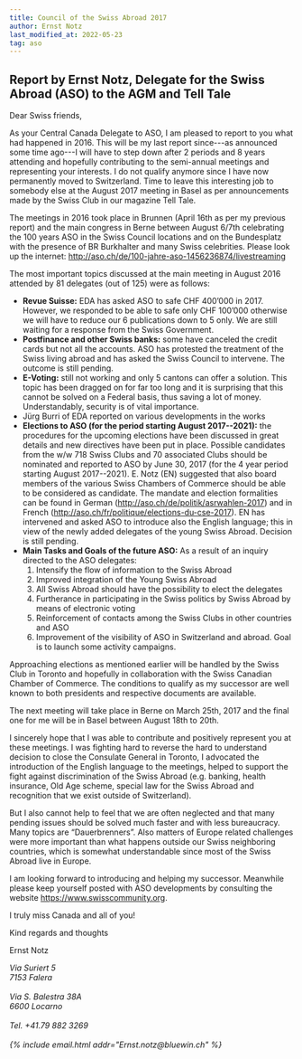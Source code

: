 ```yaml
---
title: Council of the Swiss Abroad 2017
author: Ernst Notz
last_modified_at: 2022-05-23
tag: aso
---
```


## Report by Ernst Notz, Delegate for the Swiss Abroad (ASO) to the AGM and Tell Tale

Dear Swiss friends,

As your Central Canada Delegate to ASO, I am pleased to report to you what had
happened in 2016. This will be my last report since---as announced some time
ago---I will have to step down after 2 periods and 8 years attending and
hopefully contributing to the semi-annual meetings and representing your
interests. I do not qualify anymore since I have now permanently moved to
Switzerland. Time to leave this interesting job to somebody else at the August
2017 meeting in Basel as per announcements made by the Swiss Club in our
magazine Tell Tale.

The meetings in 2016 took place in Brunnen (April 16th as per my previous
report) and the main congress in Berne between August 6/7th celebrating the 100
years ASO in the Swiss Council locations and on the Bundesplatz with the
presence of BR Burkhalter and many Swiss celebrities. Please look up the
internet: <http://aso.ch/de/100-jahre-aso-1456236874/livestreaming>

The most important topics discussed at the main meeting in August 2016 attended
by 81 delegates (out of 125) were as follows:

- **Revue Suisse:** EDA has asked ASO to safe CHF 400’000 in 2017. However, we
  responded to be able to safe only CHF 100’000 otherwise we will have to
  reduce our 6 publications down to 5 only. We are still waiting for a response
  from the Swiss Government.
- **Postfinance and other Swiss banks:** some have canceled the credit cards
  but not all the accounts. ASO has protested the treatment of the Swiss living
  abroad and has asked the Swiss Council to intervene. The outcome is still
  pending.
- **E-Voting:** still not working and only 5 cantons can offer a solution. This
  topic has been dragged on for far too long and it is surprising that this
  cannot be solved on a Federal basis, thus saving a lot of money.
  Understandably, security is of vital importance.
- Jürg Burri of EDA reported on various developments in the works
- **Elections to ASO (for the period starting August 2017--2021):** the
  procedures for the upcoming elections have been discussed in great details
  and new directives have been put in place. Possible candidates from the w/w
  718 Swiss Clubs and 70 associated Clubs should be nominated and reported to
  ASO by June 30, 2017 (for the 4 year period starting August 2017--2021). E.
  Notz (EN) suggested that also board members of the various Swiss Chambers of
  Commerce should be able to be considered as candidate. The mandate and
  election formalities can be found in German
  (<http://aso.ch/de/politik/asrwahlen-2017>) and in French
  (<http://aso.ch/fr/politique/elections-du-cse-2017>). EN has intervened and
  asked ASO to introduce also the English language; this in view of the newly
  added delegates of the young Swiss Abroad. Decision is still pending.
- **Main Tasks and Goals of the future ASO:** As a result of an inquiry
  directed to the ASO delegates:
  1. Intensify the flow of information to the Swiss Abroad
  2. Improved integration of the Young Swiss Abroad
  3. All Swiss Abroad should have the possibility to elect the delegates
  4. Furtherance in participating in the Swiss politics by Swiss Abroad by
     means of electronic voting
  5. Reinforcement of contacts among the Swiss Clubs in other countries and ASO
  6. Improvement of the visibility of ASO in Switzerland and abroad. Goal is to
     launch some activity campaigns.

Approaching elections as mentioned earlier will be handled by the Swiss Club in
Toronto and hopefully in collaboration with the Swiss Canadian Chamber of
Commerce. The conditions to qualify as my successor are well known to both
presidents and respective documents are available.

The next meeting will take place in Berne on March 25th, 2017 and the final one
for me will be in Basel between August 18th to 20th.

I sincerely hope that I was able to contribute and positively represent you at
these meetings. I was fighting hard to reverse the hard to understand decision
to close the Consulate General in Toronto, I advocated the introduction of the
English language to the meetings, helped to support the fight against
discrimination of the Swiss Abroad (e.g. banking, health insurance, Old Age
scheme, special law for the Swiss Abroad and recognition that we exist outside
of Switzerland).

But I also cannot help to feel that we are often neglected and that many
pending issues should be solved much faster and with less bureaucracy. Many
topics are “Dauerbrenners”. Also matters of Europe related challenges were more
important than what happens outside our Swiss neighboring countries, which is
somewhat understandable since most of the Swiss Abroad live in Europe.

I am looking forward to introducing and helping my successor. Meanwhile please
keep yourself posted with ASO developments by consulting the website
<https://www.swisscommunity.org>.

I truly miss Canada and all of you!

Kind regards and thoughts

Ernst Notz

<address>
Via Suriert 5<br>
7153 Falera<br>
<br>
Via S. Balestra 38A<br>
6600 Locarno<br>
<br>
Tel. +41.79 882 3269<br>
<br>
{% include email.html addr="Ernst.notz@bluewin.ch" %}
</address>
